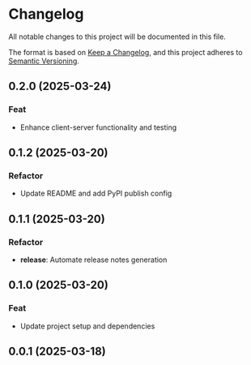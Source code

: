 # Changelog

All notable changes to this project will be documented in this file.

The format is based on [Keep a Changelog](https://keepachangelog.com/en/1.0.0/),
and this project adheres to [Semantic Versioning](https://semver.org/spec/v2.0.0.html).

## 0.2.0 (2025-03-24)

### Feat

- Enhance client-server functionality and testing

## 0.1.2 (2025-03-20)

### Refactor

- Update README and add PyPI publish config

## 0.1.1 (2025-03-20)

### Refactor

- **release**: Automate release notes generation

## 0.1.0 (2025-03-20)

### Feat

- Update project setup and dependencies

## 0.0.1 (2025-03-18)

